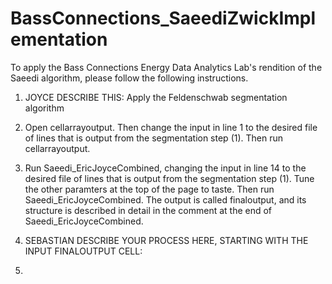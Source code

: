 # BassConnections_SaeediZwickImplementation
To apply the Bass Connections Energy Data Analytics Lab's rendition of the Saeedi algorithm, please follow the following instructions.  
1. JOYCE DESCRIBE THIS: Apply the Feldenschwab segmentation algorithm




2. Open cellarrayoutput. Then change the input in line 1 to the desired file of 
lines that is output from the segmentation step (1). Then run cellarrayoutput.


3. Run Saeedi_EricJoyceCombined, changing the input in line 14 to 
the desired file of lines that is output from the segmentation step (1).
Tune the other paramters at the top of the page to taste. Then run 
Saeedi_EricJoyceCombined. The output is called finaloutput, and its structure
is described in detail in the comment at the end of Saeedi_EricJoyceCombined.


4. SEBASTIAN DESCRIBE YOUR PROCESS HERE, STARTING WITH THE INPUT FINALOUTPUT CELL: 





5.



